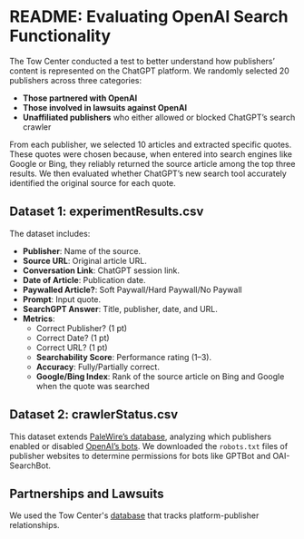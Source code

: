 # README: Evaluating OpenAI Search Functionality


The Tow Center conducted a test to better understand how publishers’ content is represented on the ChatGPT platform. We randomly selected 20 publishers across three categories:

- **Those partnered with OpenAI**  
- **Those involved in lawsuits against OpenAI**  
- **Unaffiliated publishers** who either allowed or blocked ChatGPT’s search crawler  

From each publisher, we selected 10 articles and extracted specific quotes. These quotes were chosen because, when entered into search engines like Google or Bing, they reliably returned the source article among the top three results. We then evaluated whether ChatGPT’s new search tool accurately identified the original source for each quote.

## Dataset 1: experimentResults.csv
The dataset includes:
- **Publisher**: Name of the source.
- **Source URL**: Original article URL.
- **Conversation Link**: ChatGPT session link.
- **Date of Article**: Publication date.
- **Paywalled Article?**: Soft Paywall/Hard Paywall/No Paywall
- **Prompt**: Input quote.
- **SearchGPT Answer**: Title, publisher, date, and URL.
- **Metrics**:
  - Correct Publisher? (1 pt)
  - Correct Date? (1 pt)
  - Correct URL? (1 pt)
  - **Searchability Score**: Performance rating (1–3).
  - **Accuracy**: Fully/Partially correct.
  - **Google/Bing Index**: Rank of the source article on Bing and Google when the quote was searched
 
## Dataset 2: crawlerStatus.csv
This dataset extends [PaleWire’s database](https://palewi.re/docs/news-homepages/openai-gptbot-robotstxt.html), analyzing which publishers enabled or disabled [OpenAI’s bots](https://platform.openai.com/docs/bots). We downloaded the `robots.txt` files of publisher websites to determine permissions for bots like GPTBot and OAI-SearchBot.

## Partnerships and Lawsuits
We used the Tow Center's [database](https://petebrown.quarto.pub/pnp-ai-partnerships/) that tracks platform-publisher relationships. 
